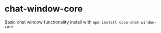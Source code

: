 # chat-window-core

Basic chat window functionality
install with ```npm install coco-chat-window-core```
